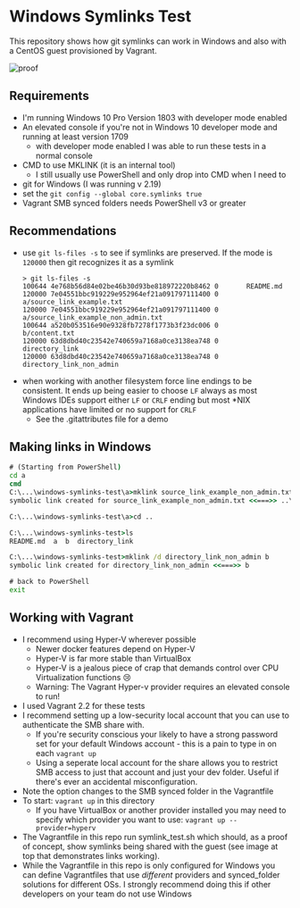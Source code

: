 # Windows Symlinks Test

This repository shows how git symlinks can work in Windows and also
with a CentOS guest provisioned by Vagrant.

![proof](./proof.png)

## Requirements

- I'm running Windows 10 Pro Version 1803 with developer mode enabled
- An elevated console if you're not in Windows 10 developer mode and running at least version 1709
    - with developer mode enabled I was able to run these tests in a normal console
- CMD to use MKLINK (it is an internal tool)
    - I still usually use PowerShell and only drop into CMD when I need to
- git for Windows (I was running v 2.19)
- set the `git config --global core.symlinks true`
- Vagrant SMB synced folders needs PowerShell v3 or greater

## Recommendations

- use `git ls-files -s` to see if symlinks are preserved. If the mode is
  `120000` then git recognizes it as a symlink
    ```
    > git ls-files -s
    100644 4e768b56d84e02be46b30d93be818972220b8462 0       README.md
    120000 7e04551bbc919229e952964ef21a091797111400 0       a/source_link_example.txt
    120000 7e04551bbc919229e952964ef21a091797111400 0       a/source_link_example_non_admin.txt
    100644 a520b053516e90e9328fb7278f1773b3f23dc006 0       b/content.txt
    120000 63d8dbd40c23542e740659a7168a0ce3138ea748 0       directory_link
    120000 63d8dbd40c23542e740659a7168a0ce3138ea748 0       directory_link_non_admin
    ```
- when working with another filesystem force line endings to be consistent. It ends up being easier to
  choose `LF` always as most Windows IDEs support either `LF` or `CRLF` ending but most *NIX
  applications have limited or no support for `CRLF`
  - See the .gitattributes file for a demo

## Making links in Windows  

```cmd
# (Starting from PowerShell)
cd a
cmd
C:\...\windows-symlinks-test\a>mklink source_link_example_non_admin.txt ..\b\content.txt
symbolic link created for source_link_example_non_admin.txt <<===>> ..\b\content.txt

C:\...\windows-symlinks-test\a>cd ..

C:\...\windows-symlinks-test>ls
README.md  a  b  directory_link

C:\...\windows-symlinks-test>mklink /d directory_link_non_admin b
symbolic link created for directory_link_non_admin <<===>> b

# back to PowerShell
exit
```

## Working with Vagrant

- I recommend using Hyper-V wherever possible
    - Newer docker features depend on Hyper-V
    - Hyper-V is far more stable than VirtualBox
    - Hyper-V is a jealous piece of crap that demands control over 
      CPU Virtualization functions 😢
    - Warning: The Vagrant Hyper-v provider requires an elevated console
      to run!
- I used Vagrant 2.2 for these tests
- I recommend setting up a low-security local account that you can use
  to authenticate the SMB share with.
  - If you're security conscious your likely to have a strong password
    set for your default Windows account - this is a pain to type in
    on each `vagrant up`
  - Using a seperate local account for the share allows you to restrict
    SMB access to just that account and just your dev folder. Useful
    if there's ever an accidental misconfiguration.
- Note the option changes to the SMB synced folder in the Vagrantfile
- To start: `vagrant up` in this directory
    - If you have VirtualBox or another provider installed you may need
      to specify which provider you want to use:
      `vagrant up --provider=hyperv`
- The Vagrantfile in this repo run symlink_test.sh which should, as a 
  proof of concept, show symlinks being shared with the guest (see image at top
  that demonstrates links working).
- While the Vagrantfile in this repo is only configured for Windows you
  can define Vagrantfiles that use _different_ providers and synced_folder
  solutions for different OSs. I strongly recommend doing this if other
  developers on your team do not use Windows